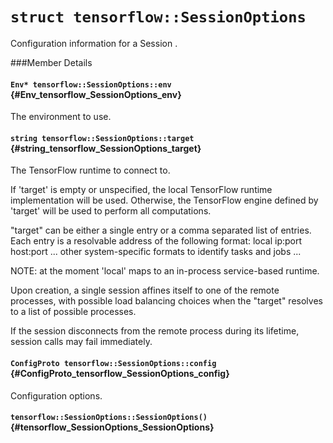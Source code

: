 # `struct tensorflow::SessionOptions`

Configuration information for a Session .



###Member Details

#### `Env* tensorflow::SessionOptions::env` {#Env_tensorflow_SessionOptions_env}

The environment to use.



#### `string tensorflow::SessionOptions::target` {#string_tensorflow_SessionOptions_target}

The TensorFlow runtime to connect to.

If &apos;target&apos; is empty or unspecified, the local TensorFlow runtime implementation will be used. Otherwise, the TensorFlow engine defined by &apos;target&apos; will be used to perform all computations.

"target" can be either a single entry or a comma separated list of entries. Each entry is a resolvable address of the following format: local ip:port host:port ... other system-specific formats to identify tasks and jobs ...

NOTE: at the moment &apos;local&apos; maps to an in-process service-based runtime.

Upon creation, a single session affines itself to one of the remote processes, with possible load balancing choices when the "target" resolves to a list of possible processes.

If the session disconnects from the remote process during its lifetime, session calls may fail immediately.

#### `ConfigProto tensorflow::SessionOptions::config` {#ConfigProto_tensorflow_SessionOptions_config}

Configuration options.



#### `tensorflow::SessionOptions::SessionOptions()` {#tensorflow_SessionOptions_SessionOptions}




